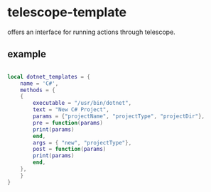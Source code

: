 # telescope-template
offers an interface for running actions through telescope.

## example

``` lua

local dotnet_templates = {
    name = 'C#',
    methods = {
	{
	    executable = "/usr/bin/dotnet",
	    text = "New C# Project",
	    params = {"projectName", "projectType", "projectDir"},
	    pre = function(params)
		print(params)
	    end,
	    args = { "new", "projectType"},
	    post = function(params)
		print(params)
	    end,
	},
    }
}

```
